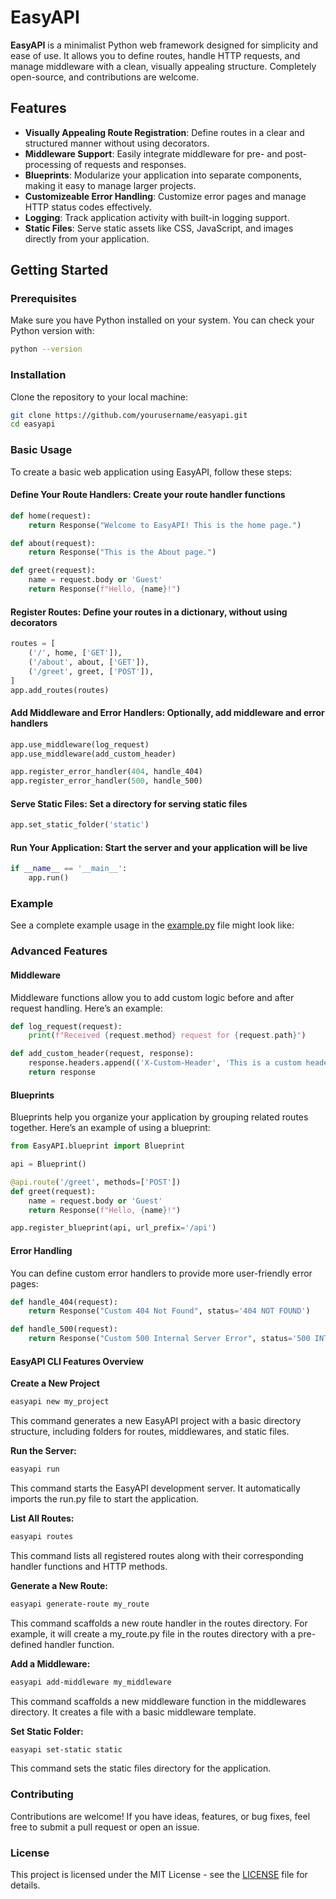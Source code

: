 # EasyAPI

**EasyAPI** is a minimalist Python web framework designed for simplicity and ease of use. It allows you to define routes, handle HTTP requests, and manage middleware with a clean, visually appealing structure. Completely open-source, and contributions are welcome.

## Features

- **Visually Appealing Route Registration**: Define routes in a clear and structured manner without using decorators.
- **Middleware Support**: Easily integrate middleware for pre- and post-processing of requests and responses.
- **Blueprints**: Modularize your application into separate components, making it easy to manage larger projects.
- **Customizeable Error Handling**: Customize error pages and manage HTTP status codes effectively.
- **Logging**: Track application activity with built-in logging support.
- **Static Files**: Serve static assets like CSS, JavaScript, and images directly from your application.

## Getting Started

### Prerequisites

Make sure you have Python installed on your system. You can check your Python version with:

```bash
python --version
```

### Installation

Clone the repository to your local machine:

```bash
git clone https://github.com/yourusername/easyapi.git
cd easyapi
```

### Basic Usage

To create a basic web application using EasyAPI, follow these steps:

#### **Define Your Route Handlers**: Create your route handler functions

```python
def home(request):
    return Response("Welcome to EasyAPI! This is the home page.")

def about(request):
    return Response("This is the About page.")

def greet(request):
    name = request.body or 'Guest'
    return Response(f"Hello, {name}!")
```

#### **Register Routes**: Define your routes in a dictionary, without using decorators

```python
routes = [
    ('/', home, ['GET']),
    ('/about', about, ['GET']),
    ('/greet', greet, ['POST']),
]
app.add_routes(routes)
```

#### **Add Middleware and Error Handlers**: Optionally, add middleware and error handlers

```python
app.use_middleware(log_request)
app.use_middleware(add_custom_header)

app.register_error_handler(404, handle_404)
app.register_error_handler(500, handle_500)
```

#### **Serve Static Files**: Set a directory for serving static files

```python
app.set_static_folder('static')
```

#### **Run Your Application**: Start the server and your application will be live

```python
if __name__ == '__main__':
    app.run()
```

### Example

See a complete example usage in the [example.py](example.py) file might look like:

### Advanced Features

#### Middleware

Middleware functions allow you to add custom logic before and after request handling. Here’s an example:

```python
def log_request(request):
    print(f"Received {request.method} request for {request.path}")

def add_custom_header(request, response):
    response.headers.append(('X-Custom-Header', 'This is a custom header'))
    return response
```

#### Blueprints

Blueprints help you organize your application by grouping related routes together. Here’s an example of using a blueprint:

```python
from EasyAPI.blueprint import Blueprint

api = Blueprint()

@api.route('/greet', methods=['POST'])
def greet(request):
    name = request.body or 'Guest'
    return Response(f"Hello, {name}!")

app.register_blueprint(api, url_prefix='/api')
```

#### Error Handling

You can define custom error handlers to provide more user-friendly error pages:

```python
def handle_404(request):
    return Response("Custom 404 Not Found", status='404 NOT FOUND')

def handle_500(request):
    return Response("Custom 500 Internal Server Error", status='500 INTERNAL SERVER ERROR')
```

#### EasyAPI CLI Features Overview

**Create a New Project**

```bash
easyapi new my_project
```

This command generates a new EasyAPI project with a basic directory structure, including folders for routes, middlewares, and static files.

**Run the Server:**

```bash
easyapi run
```

This command starts the EasyAPI development server. It automatically imports the run.py file to start the application.

**List All Routes:**

```bash
easyapi routes
```

This command lists all registered routes along with their corresponding handler functions and HTTP methods.

**Generate a New Route:**

```bash
easyapi generate-route my_route
```

This command scaffolds a new route handler in the routes directory. For example, it will create a my_route.py file in the routes directory with a pre-defined handler function.

**Add a Middleware:**

```bash
easyapi add-middleware my_middleware
```

This command scaffolds a new middleware function in the middlewares directory. It creates a file with a basic middleware template.

**Set Static Folder:**

```bash
easyapi set-static static
```

This command sets the static files directory for the application.

### Contributing

Contributions are welcome! If you have ideas, features, or bug fixes, feel free to submit a pull request or open an issue.

### License

This project is licensed under the MIT License - see the [LICENSE](LICENSE) file for details.
